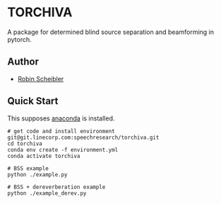 TORCHIVA
========

A package for determined blind source separation and beamforming in pytorch.

Author
------

* [Robin Scheibler](robin.scheibler@linecorp.com)

Quick Start
-----------

This supposes [anaconda](https://www.anaconda.com/products/individual) is installed.

```
# get code and install environment
git@git.linecorp.com:speechresearch/torchiva.git
cd torchiva
conda env create -f environment.yml
conda activate torchiva

# BSS example
python ./example.py

# BSS + dereverberation example
python ./example_derev.py
```
